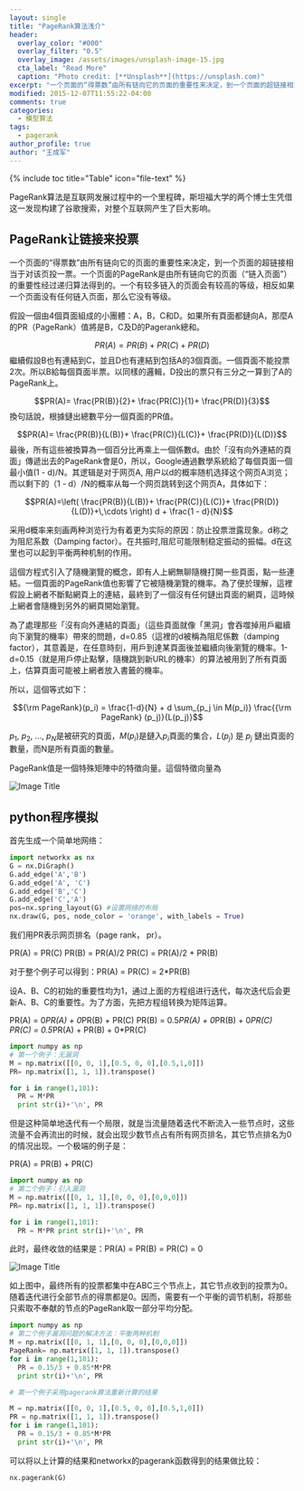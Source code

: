 ```yaml
---
layout: single
title: "PageRank算法浅介"
header:
  overlay_color: "#000"
  overlay_filter: "0.5"
  overlay_image: /assets/images/unsplash-image-15.jpg
  cta_label: "Read More"
  caption: "Photo credit: [**Unsplash**](https://unsplash.com)"
excerpt: "一个页面的“得票数”由所有链向它的页面的重要性来决定，到一个页面的超链接相当于对该页投一票。一个页面的PageRank是由所有链向它的页面（“链入页面”）的重要性经过递归算法得到的。"
modified: 2015-12-07T11:55:22-04:00
comments: true
categories:
  - 模型算法
tags:
  - pagerank
author_profile: true
author: "王成军"
---
```



{% include toc title="Table" icon="file-text" %}


PageRank算法是互联网发展过程中的一个里程碑，斯坦福大学的两个博士生凭借这一发现构建了谷歌搜索，对整个互联网产生了巨大影响。

## PageRank让链接来投票

一个页面的“得票数”由所有链向它的页面的重要性来决定，到一个页面的超链接相当于对该页投一票。一个页面的PageRank是由所有链向它的页面（“链入页面”）的重要性经过递归算法得到的。一个有较多链入的页面会有较高的等级，相反如果一个页面没有任何链入页面，那么它没有等级。

假設一個由4個頁面組成的小團體：A，B，C和D。如果所有頁面都鏈向A，那麼A的PR（PageRank）值將是B，C及D的Pagerank總和。

$$PR(A)= PR(B) + PR(C) + PR(D)$$ 繼續假設B也有連結到C，並且D也有連結到包括A的3個頁面。一個頁面不能投票2次。所以B給每個頁面半票。以同樣的邏輯，D投出的票只有三分之一算到了A的PageRank上。

$$PR(A)= \frac{PR(B)}{2}+ \frac{PR(C)}{1}+ \frac{PR(D)}{3}$$ 換句話說，根據鏈出總數平分一個頁面的PR值。

$$PR(A)= \frac{PR(B)}{L(B)}+ \frac{PR(C)}{L(C)}+ \frac{PR(D)}{L(D)}$$ 最後，所有這些被換算為一個百分比再乘上一個係數d。由於「沒有向外連結的頁面」傳遞出去的PageRank會是0，所以，Google通過數學系統給了每個頁面一個最小值(1 - d)/N。其逻辑是对于网页A, 用户以d的概率随机选择这个网页A浏览；而以剩下的（1 - d）/N的概率从每一个网页跳转到这个网页A，具体如下：

$$PR(A)=\left( \frac{PR(B)}{L(B)}+ \frac{PR(C)}{L(C)}+ \frac{PR(D)}{L(D)}+\,\cdots \right) d + \frac{1 - d}{N}$$

采用d概率来刻画两种浏览行为有着更为实际的原因：防止投票泄露现象。d称之为阻尼系数（Damping factor）。在共振时,阻尼可能限制稳定振动的振幅。d在这里也可以起到平衡两种机制的作用。

這個方程式引入了隨機瀏覽的概念，即有人上網無聊隨機打開一些頁面，點一些連結。一個頁面的PageRank值也影響了它被隨機瀏覽的機率。為了便於理解，這裡假設上網者不斷點網頁上的連結，最終到了一個沒有任何鏈出頁面的網頁，這時候上網者會隨機到另外的網頁開始瀏覽。

為了處理那些「沒有向外連結的頁面」（這些頁面就像「黑洞」會吞噬掉用戶繼續向下瀏覽的機率）帶來的問題，d=0.85（這裡的d被稱為阻尼係數（damping factor），其意義是，在任意時刻，用戶到達某頁面後並繼續向後瀏覽的機率。1-d=0.15（就是用戶停止點擊，隨機跳到新URL的機率）的算法被用到了所有頁面上，估算頁面可能被上網者放入書籤的機率。

所以，這個等式如下：

$${\rm PageRank}(p_i) = \frac{1-d}{N} + d \sum_{p_j \in M(p_i)} \frac{{\rm PageRank} (p_j)}{L(p_j)}$$

$p_1$, $p_2$, ..., $p_N$是被研究的頁面，$M(p_i)$是鏈入$p_i$頁面的集合，$L(p_j)$ 是 $p_j$ 鏈出頁面的數量，而N是所有頁面的數量。

PageRank值是一個特殊矩陣中的特徵向量。這個特徵向量為

<img src="http://upload.wikimedia.org/math/5/e/8/5e8c730eefdf62660f4cee0dd97c6028.png" alt="Image Title" />

## python程序模拟

首先生成一个简单地网络：

```python
import networkx as nx
G = nx.DiGraph()
G.add_edge('A','B')
G.add_edge('A', 'C')
G.add_edge('B','C')
G.add_edge('C','A')
pos=nx.spring_layout(G) #设置网络的布局
nx.draw(G, pos, node_color = 'orange', with_labels = True)  
```

我们用PR表示网页排名（page rank， pr）。

PR(A) = PR(C) PR(B) = PR(A)/2 PR(C) = PR(A)/2 + PR(B)

对于整个例子可以得到：PR(A) = PR(C) = 2*PR(B)

设A、B、C的初始的重要性均为1，通过上面的方程组进行迭代，每次迭代后会更新A、B、C的重要性。为了方面，先把方程组转换为矩阵运算。

PR(A) = 0<em>PR(A) + 0</em>PR(B) + PR(C) PR(B) = 0.5<em>PR(A) + 0</em>PR(B) + 0<em>PR(C) PR(C) = 0.5</em>PR(A) + PR(B) + 0*PR(C)

```python
import numpy as np
# 第一个例子：无漏洞
M = np.matrix([[0, 0, 1],[0.5, 0, 0],[0.5,1,0]])  
PR= np.matrix([1, 1, 1]).transpose()

for i in range(1,101):
  PR = M*PR
  print str(i)+'\n', PR
```

但是这种简单地迭代有一个局限，就是当流量随着迭代不断流入一些节点时，这些流量不会再流出的时候，就会出现少数节点占有所有网页排名，其它节点排名为0的情况出现。一个极端的例子是：

PR(A) = PR(B) + PR(C)

```python
import numpy as np
# 第二个例子：引入漏洞
M = np.matrix([[0, 1, 1],[0, 0, 0],[0,0,0]])  
PR= np.matrix([1, 1, 1]).transpose()

for i in range(1,101):
  PR = M*PR print str(i)+'\n', PR
```

此时，最终收敛的结果是：PR(A) = PR(B) = PR(C) = 0

<img src="http://upload.wikimedia.org/wikipedia/commons/thumb/f/fb/PageRanks-Example.svg/800px-PageRanks-Example.svg.png" alt="Image Title" />

如上图中，最终所有的投票都集中在ABC三个节点上，其它节点收到的投票为0。随着迭代进行全部节点的得票都是0。因而，需要有一个平衡的调节机制，将那些只索取不奉献的节点的PageRank取一部分平均分配。

```python
import numpy as np
# 第二个例子漏洞问题的解决方法：平衡两种机制
M = np.matrix([[0, 1, 1],[0, 0, 0],[0,0,0]])  
PageRank= np.matrix([1, 1, 1]).transpose()
for i in range(1,101):
  PR = 0.15/3 + 0.85*M*PR
  print str(i)+'\n', PR

# 第一个例子采用pagerank算法重新计算的结果

M = np.matrix([[0, 0, 1],[0.5, 0, 0],[0.5,1,0]])  
PR = np.matrix([1, 1, 1]).transpose()
for i in range(1,101):
  PR = 0.15/3 + 0.85*M*PR
  print str(i)+'\n', PR
```

可以将以上计算的结果和networkx的pagerank函数得到的结果做比较：

```python
nx.pagerank(G)
```
